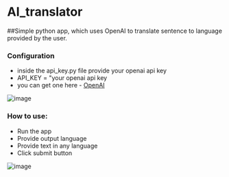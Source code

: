 # AI_translator

##Simple python app, which uses OpenAI to translate sentence to language provided by the user.
### Configuration
- inside the api_key.py file provide your openai api key 
- API_KEY = "your openai api key
- you can get one here - [OpenAI](https://platform.openai.com/account/api-keys)

![image](https://user-images.githubusercontent.com/107316656/226877707-fb15d7e6-2fba-4eb7-bdfa-b71150a93009.png)


### How to use:
- Run the app 
- Provide output language 
- Provide text in any language
- Click submit button

![image](https://user-images.githubusercontent.com/107316656/226874702-4f66bb47-e641-4365-93e2-f8b8c99656f9.png)
